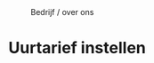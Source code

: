 <properties>
	<page>
		<title>Uurtarief instellen</title>
	</page>
	<menu>
		<position>Bedrijf / over ons</position>
		<title>Uurtarief instellen</title>
	</menu>
</properties>

Uurtarief instellen
===================
